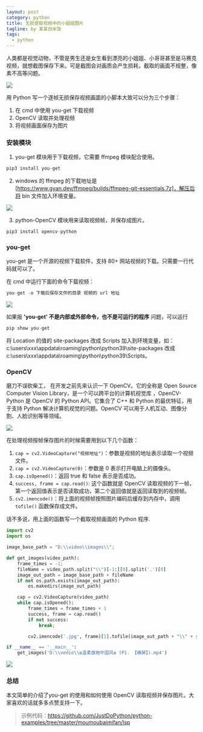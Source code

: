 ```yaml
---
layout: post
category: python
title: 无损提取视频中的小姐姐图片
tagline: by 某某白米饭
tags:
  - python
---
```


人类都是视觉动物，不管是男生还是女生看到漂亮的小姐姐、小哥哥甚至是马赛克视频，就想截图保存下来。可是截图会对画质会产生损耗，截取的画面不规整，像素不高等问题。
<!--more-->
![](http://www.justdopython.com/assets/images/2021/08/lsp/0.png)

用 Python 写一个逐帧无损保存视频画面的小脚本大致可以分为三个步骤：

1. 在 cmd 中使用 you-get 下载视频
2. OpenCV 读取并处理视频
3. 将视频画面保存为图片

### 安装模块

1. you-get 模块用于下载视频，它需要 ffmpeg 模块配合使用。

```python
pip3 install you-get
```

2. windows 的 ffmpeg 的下载地址是 [https://www.gyan.dev/ffmpeg/builds/ffmpeg-git-essentials.7z]，解压后将 bin 文件加入环境变量。

![](http://www.justdopython.com/assets/images/2021/08/lsp/1.png)

3. python-OpenCV 模块用来读取视频帧，并保存成图片。

```python
pip3 install opencv-python
```

### you-get

you-get 是一个开源的视频下载软件，支持 80+ 网站视频的下载。只需要一行代码就可以了。

在 cmd 中运行下面的命令下载视频：

```python
you-get -o 下载后保存文件的目录 视频的 url 地址
```

![](http://www.justdopython.com/assets/images/2021/08/lsp/2.png)

如果报 **'you-get' 不是内部或外部命令，也不是可运行的程序** 问题，可以运行 

```python
pip show you-get
```

将 Location 的值的 site-packages 改成 Scripts 加入到环境变量，如：c:\users\xxx\appdata\roaming\python\python39\site-packages 改成c:\users\xxx\appdata\roaming\python\python39\Scripts。

### OpenCV
 
磨刀不误砍柴工， 在开发之前先来认识一下 OpenCV。它的全称是 Open Source Computer Vision Library，是一个可以跨平台的计算机视觉库 ，OpenCV-Python 是 OpenCV 的 Python API。它集合了 C++ 和 Python 的最优特征，用于支持 Python 解决计算机视觉的问题。OpenCV 可以用于人机互动、图像分割、人脸识别等等领域。

![](http://www.justdopython.com/assets/images/2021/08/lsp/3.png)

在处理视频按帧保存图片的时候需要用到以下几个函数：

1. `cap = cv2.VideoCapture("视频地址")`：参数是视频的地址表示读取一个视频文件。
2. `cap = cv2.VideoCapture(0)`：参数是 0 表示打开电脑上的摄像头。
3. `cap.isOpened()`：返回 true 和 false 表示是否成功。
4. `success, frame = cap.read()`: 这个函数就是 OpenCV 读取视频的下一帧，第一个返回值表示是否读取成功，第二个返回值就是返回读取到的视频帧。 
5. `cv2.imencode()`：将上面的视频帧按照图片编码后缓存到内存中，调用 `tofile()` 函数保存成文件。 

话不多说，用上面的函数写一个截取视频画面的 Python 程序.

```python
import cv2
import os

image_base_path = "D:\\video\\images\\";

def get_images(video_path):
    frame_times = -1;
    fileName = video_path.split("\\")[-1:][0].split('.')[0]
    image_out_path = image_base_path + fileName
    if not os.path.exists(image_out_path):
        os.makedirs(image_out_path) 

    cap = cv2.VideoCapture(video_path)
    while cap.isOpened():
        frame_times = frame_times + 1
        success, frame = cap.read()
        if not success:
            break;

        cv2.imencode('.jpg', frame)[1].tofile(image_out_path + "\\" + str(frame_times) + ".jpg")

if __name__ == '__main__':
    get_images('D:\\vedio\\✿温柔旗袍中国风✿ (P1. 【横屏】).mp4')
```

![](http://www.justdopython.com/assets/images/2021/08/lsp/4.png)

### 总结

本文简单的介绍了you-get 的使用和如何使用 OpenCV 读取视频并保存图片。大家喜欢的话就多多点赞支持一下。

> 示例代码：<https://github.com/JustDoPython/python-examples/tree/master/moumoubaimifan/lsp>
